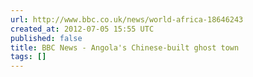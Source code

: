 ```yaml
---
url: http://www.bbc.co.uk/news/world-africa-18646243
created_at: 2012-07-05 15:55 UTC
published: false
title: BBC News - Angola's Chinese-built ghost town
tags: []
---
```



